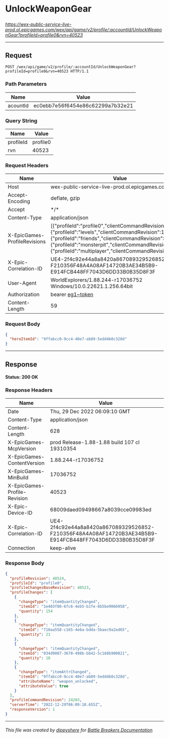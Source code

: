 # UnlockWeaponGear

#####

*https://wex-public-service-live-prod.ol.epicgames.com/wex/api/game/v2/profile/:accountId/UnlockWeaponGear?profileId=profile0&rvn=40523*

___

## Request

```http
POST /wex/api/game/v2/profile/:accountId/UnlockWeaponGear?profileId=profile0&rvn=40523 HTTP/1.1
```

### Path Parameters

| Name     | Value                             |
|----------|-----------------------------------|
| acountId | ec0ebb7e56f6454e86c62299a7b32e21  |

### Query String

| Name      | Value    |
|-----------|----------|
| profileId | profile0 |
| rvn       | 40523    |

### Request Headers

| Name                         | Value                                                                                                                                                                                                                                                                              |
|------------------------------|------------------------------------------------------------------------------------------------------------------------------------------------------------------------------------------------------------------------------------------------------------------------------------|
| Host                         | wex-public-service-live-prod.ol.epicgames.com                                                                                                                                                                                                                                      |
| Accept-Encoding              | deflate, gzip                                                                                                                                                                                                                                                                      |
| Accept                       | \*/\*                                                                                                                                                                                                                                                                              |
| Content-Type                 | application/json                                                                                                                                                                                                                                                                   |
| X-EpicGames-ProfileRevisions | [{"profileId":"profile0","clientCommandRevision":24202},{"profileId":"levels","clientCommandRevision":14486},{"profileId":"friends","clientCommandRevision":8264},{"profileId":"monsterpit","clientCommandRevision":1081},{"profileId":"multiplayer","clientCommandRevision":900}] |
| X-Epic-Correlation-ID        | UE4-2f4c92e44a8a8420a867089329526852-F210356F48A4A08AF14720B3AE34B5B9-E914FCB448FF7043D6DD33B0B35D8F3F                                                                                                                                                                             |
| User-Agent                   | WorldExplorers/1.88.244-r17036752 Windows/10.0.22621.1.256.64bit                                                                                                                                                                                                                   |
| Authorization                | bearer [eg1~token](https://github.com/dippyshere/battle-breakers-documentation/blob/master/docs/common/tokens/eg1.md)                                                                                                                                                              |
| Content-Length               | 59                                                                                                                                                                                                                                                                                 |

### Request Body

```json
{
  "heroItemId": "9ffabcc0-9cc4-40e7-ab89-5edd4b0c328d"
}
```

___

## Response

#### Status: 200 OK

### Response Headers

| Name                         | Value                                                                                                  |
|------------------------------|--------------------------------------------------------------------------------------------------------|
| Date                         | Thu, 29 Dec 2022 06:09:10 GMT                                                                          |
| Content-Type                 | application/json                                                                                       |
| Content-Length               | 628                                                                                                    |
| X-EpicGames-McpVersion       | prod Release-1.88-1.88 build 107 cl 19310354                                                           |
| X-EpicGames-ContentVersion   | 1.88.244-r17036752                                                                                     |
| X-EpicGames-MinBuild         | 17036752                                                                                               |
| X-EpicGames-Profile-Revision | 40523                                                                                                  |
| X-Epic-Device-ID             | 68009daed09498667a8039cce09983ed                                                                       |
| X-Epic-Correlation-ID        | UE4-2f4c92e44a8a8420a867089329526852-F210356F48A4A08AF14720B3AE34B5B9-E914FCB448FF7043D6DD33B0B35D8F3F |
| Connection                   | keep-alive                                                                                             |

### Response Body

```json
{
  "profileRevision": 40524,
  "profileId": "profile0",
  "profileChangesBaseRevision": 40523,
  "profileChanges": [
    {
      "changeType": "itemQuantityChanged",
      "itemId": "1e403f80-6fc6-4eb5-b1fe-8b5be9066958",
      "quantity": 154
    },
    {
      "changeType": "itemQuantityChanged",
      "itemId": "710aa558-c165-4e6a-bdda-5baec9a2ed65",
      "quantity": 21
    },
    {
      "changeType": "itemQuantityChanged",
      "itemId": "034d9087-3678-498b-bb42-5c168b900821",
      "quantity": 18
    },
    {
      "changeType": "itemAttrChanged",
      "itemId": "9ffabcc0-9cc4-40e7-ab89-5edd4b0c328d",
      "attributeName": "weapon_unlocked",
      "attributeValue": true
    }
  ],
  "profileCommandRevision": 24203,
  "serverTime": "2022-12-29T06:09:10.655Z",
  "responseVersion": 1
}
```

___

###### This file was created by [dippyshere](https://github.com/dippyshere) for [Battle Breakers Documentation](https://github.com/dippyshere/battle-breakers-documentation)
